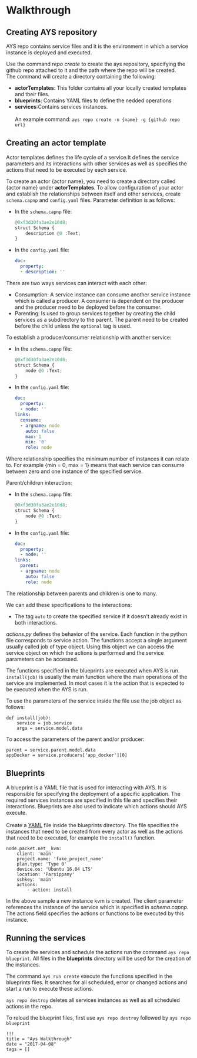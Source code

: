 # Walkthrough

## Creating AYS repository

AYS repo contains service files and it is the environment in which a service instance is deployed and executed.

Use the command <i>repo create</i> to create the ays repository, specifying the github repo attached to it and the path where the repo will be created.<br>
The command will create a directory containing the following:
- <b>actorTemplates</b>: This folder contains all your locally created templates and their files.
- <b>blueprints</b>: Contains YAML files to define the nedded operations
- <b>services</b>:Contains services instances.
<br><br>
An example command:
	`ays repo create -n {name} -g {github repo url}`

## Creating an actor template
Actor templates defines the life cycle of a service.It defines the service parameters and its interactions with other services as well as specifies the actions that need to be executed by each service.<br>

 To create an actor {actor name}, you need to create a directory called {actor name} under <b>actorTemplates</b>. To allow configuration of your actor and establish the relationships between itself and other services, create `schema.capnp` and `config.yaml` files.
Parameter definition is as follows:
 - In the `schema.capnp` file:

    ```python
    @0xf3d30fa3ae2e10d8;
    struct Schema {
    	description @0 :Text;
    }
    ```

 - In the `config.yaml` file:
    ```yaml
    doc:
      property:
      - description: ''
    ```


There are two ways services can interact with each other:
- Consumption: A service instance can consume another service instance which is called a producer. A consumer is dependent on the producer and the producer need to be deployed before the consumer.
- Parenting: Is used to group services together by creating the child services as a subdirectory to the parent. The parent need to be created before the child unless the `optional` tag is used.

To establish a  producer/consumer relationship with another service:
- In the `schema.capnp` file:

   ```python
   @0xf3d30fa3ae2e10d8;
   struct Schema {
       node @0 :Text;
   }
   ```

- In the `config.yaml` file:
   ```yaml
   doc:
     property:
     - node: ''
   links:
     consume:
     - argname: node
       auto: false
       max: 1
       min: '0'
       role: node
   ```


Where relationship specifies the  minimum number of instances it can relate to. For example {min = 0, max = 1}
means that each service can consume between zero and one instance of the specified service.

Parent/children interaction:

- In the `schema.capnp` file:

   ```python
   @0xf3d30fa3ae2e10d8;
   struct Schema {
       node @0 :Text;
   }
   ```

- In the `config.yaml` file:
   ```yaml
   doc:
     property:
     - node: ''
   links:
     parent:
     - argname: node
       auto: false
       role: node
   ```

The relationship between parents and children is one to many.<br>

We can add these specifications to the interactions:

- The tag `auto` to create the specified service if it doesn't already exist in both interactions.

<i>actions.py</i> defines the behavior of the service. Each function in the python file corresponds to service action. The functions accept a single argument usually called job of type object. Using this object we can access the service object on which the actions is performed and the service parameters can be accessed.

The functions specified in the blueprints are executed when AYS is run. `install(job)` is usually the main function where the main operations of the service are implemented. In most cases it is the action that is expected to be executed when the AYS is run.




To use the parameters of the service inside the file use the job object as follows:

```
def install(job):
    service = job.service
    arga = service.model.data

```
To access the parameters of the parent and/or producer:
```
parent = service.parent.model.data
appDocker = service.producers['app_docker'][0]
```
## Blueprints
A blueprint is a YAML file that is used for interacting with AYS. It is responsible for specifying the deployment of a specific application. The required services instances are specified in this file and specifies their interactions. Blueprints are also used to indicate which actions should AYS execute.<br><br>
Create a [YAML](http://yaml.org/start.html) file inside the blueprints directory. The file specifies the instances that need to be created from every actor as well as the actions that need to be executed, for example the `install()` function.
```
node.packet.net__kvm:
    client: 'main'
    project.name: 'fake_project_name'
    plan.type: 'Type 0'
    device.os: 'Ubuntu 16.04 LTS'
    location: 'Parsippany'
    sshkey: 'main'
    actions:
        - action: install
```
In the above sample a new instance kvm is created. The client parameter references the instance of the service which is specified in <i>schema.capnp</i>. The actions field specifies the actions or functions to be executed by this instance.

## Running the services
To create the services and schedule the actions run the command `ays repo blueprint`. All files in the <b>blueprints</b> directory will be used for the creation of the instances.<br>

The command `ays run create` execute the functions specified in the blueprints files. It searches for all scheduled, error or changed actions and start a run to execute these actions.<br>

`ays repo destroy` deletes all services instances as well as all scheduled actions in the repo.

To reload the blueprint files, first use `ays repo destroy` followed by `ays repo blueprint`

```
!!!
title = "Ays Walkthrough"
date = "2017-04-08"
tags = []
```
